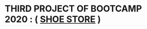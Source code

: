 # THIRD PROJECT OF BOOTCAMP 2020 : ( [SHOE STORE](https://bootcamp2020-project3-ziyadbaig.surge.sh/) )

